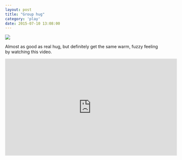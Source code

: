 ```yaml
---
layout: post
title: "Group hug"
category: 'play'
date: 2015-07-10 13:08:00
---
```


![](https://s3.amazonaws.com/michaellee.co/20150710-group-hug.jpg)

Almost as good as real hug, but definitely get the same warm, fuzzy feeling by watching this video.

<iframe width="560" height="315" src="https://www.youtube.com/embed/44tmIiInBwg" frameborder="0" allowfullscreen></iframe>